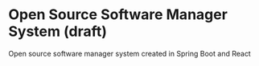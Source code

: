 # Open Source Software Manager System (draft)
Open source software manager system created in Spring Boot and React
